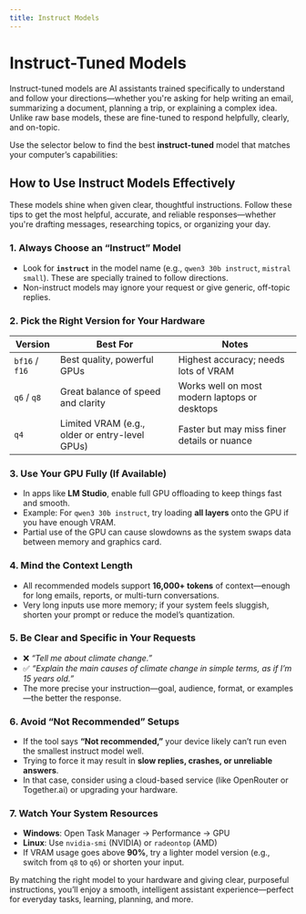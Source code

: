 ```yaml
---
title: Instruct Models
---
```


# Instruct-Tuned Models

Instruct-tuned models are AI assistants trained specifically to understand and follow your directions—whether you're asking for help writing an email, summarizing a document, planning a trip, or explaining a complex idea. Unlike raw base models, these are fine-tuned to respond helpfully, clearly, and on-topic.

Use the selector below to find the best **instruct-tuned** model that matches your computer’s capabilities:

<script setup>
import ModelSelector from '../../../components/ModelSelector.vue'

const models = [
  { ramMin: 128, vramMin: 32, models: [{"Mistral Small 3.2": { parameters: 24, quantization: 'Q8_K_XL' }}, {"Qwen3 30B Instruct 2507": { parameters: 30, quantization: 'BF16' }}], usefulness: 1.0},
  { ramMin: 128, vramMin: 24, models: [{"Mistral Small 3.2": { parameters: 24, quantization: 'Q6_K_XL' }}, {"Qwen3 30B Instruct 2507": { parameters: 30, quantization: 'BF16' }}], usefulness: 0.9},
  { ramMin: 128, vramMin: 0, models: [{"Qwen3 30B Instruct 2507": { parameters: 30, quantization: 'BF16' }}], usefulness: 0.8},

  { ramMin: 64, vramMin: 32, models: [{"Mistral Small 3.2": { parameters: 24, quantization: 'Q8_K_XL' }}, {"Qwen3 30B Instruct 2507": { parameters: 30, quantization: 'BF16' }}], usefulness: 0.9},
  { ramMin: 64, vramMin: 24, models: [{"Mistral Small 3.2": { parameters: 24, quantization: 'Q6_K_XL' }}, {"Qwen3 30B Instruct 2507": { parameters: 30, quantization: 'Q8_K_XL' }}], usefulness: 0.8},
  { ramMin: 64, vramMin: 16, models: [{"Qwen3 30B Instruct 2507": { parameters: 30, quantization: 'Q8_K_XL' }}], usefulness: 0.7},
  { ramMin: 64, vramMin: 12, models: [{"Qwen3 30B Instruct 2507": { parameters: 30, quantization: 'Q8_K_XL' }}], usefulness: 0.6},
  { ramMin: 64, vramMin: 8, models: [{"Qwen3 30B Instruct 2507": { parameters: 30, quantization: 'Q8_K_XL' }}], usefulness: 0.5},
  { ramMin: 64, vramMin: 6, models: [{"Qwen3 30B Instruct 2507": { parameters: 30, quantization: 'Q8_K_XL' }}], usefulness: 0.4},
  { ramMin: 64, vramMin: 4, models: [{"Qwen3 30B Instruct 2507": { parameters: 30, quantization: 'Q8_K_XL' }}], usefulness: 0.3},
  { ramMin: 64, vramMin: 0, models: [{"Qwen3 30B Instruct 2507": { parameters: 30, quantization: 'Q8_K_XL' }}], usefulness: 0.2},

  { ramMin: 32, vramMin: 32, models: [{"Mistral Small 3.2": { parameters: 24, quantization: 'Q8_K_XL' }}], usefulness: 0.8},
  { ramMin: 32, vramMin: 24, models: [{"Mistral Small 3.2": { parameters: 24, quantization: 'Q6_K_XL' }}, {"Qwen3 30B Instruct 2507": { parameters: 30, quantization: 'Q8_K_XL' }}], usefulness: 0.7},
  { ramMin: 32, vramMin: 16, models: [{"Qwen3 30B Instruct 2507": { parameters: 30, quantization: 'Q8_K_XL' }}], usefulness: 0.6},
  { ramMin: 32, vramMin: 8, models: [{"Qwen3 30B Instruct 2507": { parameters: 30, quantization: 'Q6_K_XL' }}], usefulness: 0.4},
  { ramMin: 32, vramMin: 4, models: [{"Qwen3 4B Instruct 2507": { parameters: 4, quantization: 'BF16' }}], usefulness: 0.3},

  { ramMin: 16, vramMin: 32, models: [{"Mistral Small 3.2": { parameters: 24, quantization: 'Q8_K_XL' }}], usefulness: 0.6},
  { ramMin: 16, vramMin: 24, models: [{"Mistral Small 3.2": { parameters: 24, quantization: 'Q6_K_XL' }}], usefulness: 0.5},
  { ramMin: 16, vramMin: 12, models: [{"Qwen3 4B Instruct 2507": { parameters: 4, quantization: 'BF16' }}], usefulness: 0.3},
  { ramMin: 16, vramMin: 4, models: [{"Qwen3 4B Instruct 2507": { parameters: 4, quantization: 'Q4_K_XL' }}], usefulness: 0.2},
]

</script>

<ModelSelector :modelDefinitions="models" />

## How to Use Instruct Models Effectively

These models shine when given clear, thoughtful instructions. Follow these tips to get the most helpful, accurate, and reliable responses—whether you're drafting messages, researching topics, or organizing your day.

### 1. **Always Choose an “Instruct” Model**
- Look for **`instruct`** in the model name (e.g., `qwen3 30b instruct`, `mistral small`). These are specially trained to follow directions.
- Non-instruct models may ignore your request or give generic, off-topic replies.

### 2. **Pick the Right Version for Your Hardware**
| Version | Best For | Notes |
|--------|--------|------|
| `bf16` / `f16` | Best quality, powerful GPUs | Highest accuracy; needs lots of VRAM |
| `q6` / `q8` | Great balance of speed and clarity | Works well on most modern laptops or desktops |
| `q4` | Limited VRAM (e.g., older or entry-level GPUs) | Faster but may miss finer details or nuance |

### 3. **Use Your GPU Fully (If Available)**
- In apps like **LM Studio**, enable full GPU offloading to keep things fast and smooth.
- Example: For `qwen3 30b instruct`, try loading **all layers** onto the GPU if you have enough VRAM.
- Partial use of the GPU can cause slowdowns as the system swaps data between memory and graphics card.

### 4. **Mind the Context Length**
- All recommended models support **16,000+ tokens** of context—enough for long emails, reports, or multi-turn conversations.
- Very long inputs use more memory; if your system feels sluggish, shorten your prompt or reduce the model’s quantization.

### 5. **Be Clear and Specific in Your Requests**
- ❌ _“Tell me about climate change.”_  
- ✅ _“Explain the main causes of climate change in simple terms, as if I’m 15 years old.”_
- The more precise your instruction—goal, audience, format, or examples—the better the response.

### 6. **Avoid “Not Recommended” Setups**
- If the tool says **“Not recommended,”** your device likely can’t run even the smallest instruct model well.
- Trying to force it may result in **slow replies, crashes, or unreliable answers**.
- In that case, consider using a cloud-based service (like OpenRouter or Together.ai) or upgrading your hardware.

### 7. **Watch Your System Resources**
- **Windows**: Open Task Manager → Performance → GPU  
- **Linux**: Use `nvidia-smi` (NVIDIA) or `radeontop` (AMD)
- If VRAM usage goes above **90%**, try a lighter model version (e.g., switch from `q8` to `q6`) or shorten your input.

By matching the right model to your hardware and giving clear, purposeful instructions, you’ll enjoy a smooth, intelligent assistant experience—perfect for everyday tasks, learning, planning, and more.